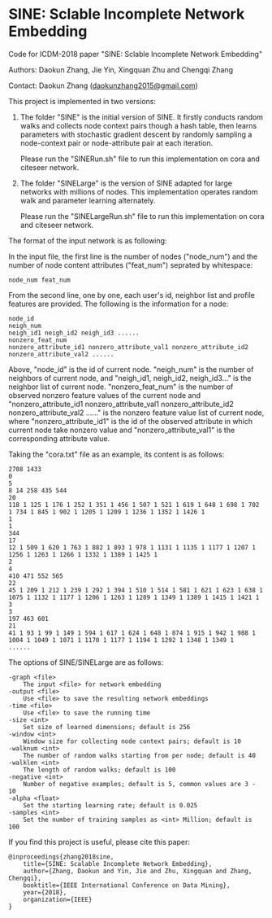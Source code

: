 # SINE: Sclable Incomplete Network Embedding

Code for ICDM-2018 paper "SINE: Sclable Incomplete Network Embedding"

Authors: Daokun Zhang, Jie Yin, Xingquan Zhu and Chengqi Zhang

Contact: Daokun Zhang (daokunzhang2015@gmail.com)

This project is implemented in two versions:

1) The folder "SINE" is the initial version of SINE. It firstly conducts random walks and collects node context pairs though a hash table, then learns parameters with stochastic gradient descent by randomly sampling a node-context pair or node-attribute pair at each iteration.

	Please run the "SINERun.sh" file to run this implementation on cora and citeseer network.

2) The folder "SINELarge" is the version of SINE adapted for large networks with millions of nodes. This implementation operates random walk and parameter learning alternately. 

    Please run the "SINELargeRun.sh" file to run this implementation on cora and citeseer network.

The format of the input network is as following:

In the input file, the first line is the number of nodes ("node_num") and the number of node content attributes ("feat_num") seprated by whitespace:

    node_num feat_num

From the second line, one by one, each user's id, neighbor list and profile features are provided. The following is the information for a node:

    node_id
    neigh_num
    neigh_id1 neigh_id2 neigh_id3 ......
    nonzero_feat_num
    nonzero_attribute_id1 nonzero_attribute_val1 nonzero_attribute_id2 nonzero_attribute_val2 ......

Above, "node_id" is the id of current node. "neigh_num" is the number of neighbors of current node, and "neigh_id1, neigh_id2, neigh_id3..." is the neighbor list of current node. "nonzero_feat_num" is the number of observed nonzero feature values of the current node and "nonzero_attribute_id1 nonzero_attribute_val1 nonzero_attribute_id2 nonzero_attribute_val2 ......" is the nonzero feature value list of current node, where "nonzero_attribute_id1" is the id of the observed attribute in which current node take nonzero value and "nonzero_attribute_val1" is the corresponding attribute value.

Taking the "cora.txt" file as an example, its content is as follows:

    2708 1433
    0
    5
    8 14 258 435 544
    20
    118 1 125 1 176 1 252 1 351 1 456 1 507 1 521 1 619 1 648 1 698 1 702 1 734 1 845 1 902 1 1205 1 1209 1 1236 1 1352 1 1426 1
    1
    1
    344
    17
    12 1 509 1 620 1 763 1 882 1 893 1 978 1 1131 1 1135 1 1177 1 1207 1 1256 1 1263 1 1266 1 1332 1 1389 1 1425 1
    2
    4
    410 471 552 565
    22
    45 1 209 1 212 1 239 1 292 1 394 1 510 1 514 1 581 1 621 1 623 1 638 1 1075 1 1132 1 1177 1 1206 1 1263 1 1289 1 1349 1 1389 1 1415 1 1421 1
    3
    3
    197 463 601
    21
    41 1 93 1 99 1 149 1 594 1 617 1 624 1 648 1 874 1 915 1 942 1 988 1 1004 1 1049 1 1071 1 1170 1 1177 1 1194 1 1292 1 1348 1 1349 1
    ......

The options of SINE/SINELarge are as follows:

    -graph <file>
        The input <file> for network embedding
    -output <file>
        Use <file> to save the resulting network embeddings
    -time <file>
        Use <file> to save the running time
    -size <int>
        Set size of learned dimensions; default is 256
    -window <int>
        Window size for collecting node context pairs; default is 10
    -walknum <int>
        The number of random walks starting from per node; default is 40
    -walklen <int>
        The length of random walks; default is 100
    -negative <int>
        Number of negative examples; default is 5, common values are 3 - 10
    -alpha <float>
        Set the starting learning rate; default is 0.025
    -samples <int>
        Set the number of training samples as <int> Million; default is 100

If you find this project is useful, please cite this paper:

	@inproceedings{zhang2018sine,
  	    title={SINE: Scalable Incomplete Network Embedding},
  	    author={Zhang, Daokun and Yin, Jie and Zhu, Xingquan and Zhang, Chengqi},
  	    booktitle={IEEE International Conference on Data Mining},
  	    year={2018},
  	    organization={IEEE}
	}
